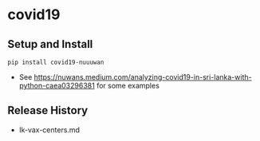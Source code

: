 # covid19

## Setup and Install

```
pip install covid19-nuuuwan
```
* See https://nuwans.medium.com/analyzing-covid19-in-sri-lanka-with-python-caea03296381 for some examples

## Release History
  * lk-vax-centers.md
